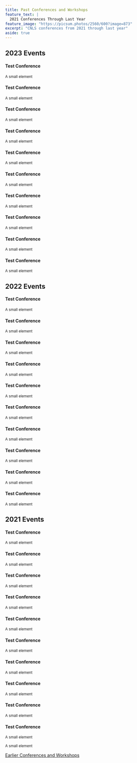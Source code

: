 ```yaml
---
title: Past Conferences and Workshops
feature_text: |
  2021 Conferences Through Last Year
feature_image: "https://picsum.photos/2560/600?image=873"
excerpt: "CNLS conferences from 2021 through last year"
aside: true
---
```

 
## 2023 Events

#### Test Conference 
<small>A small element</small>

#### Test Conference 
<small>A small element</small>

#### Test Conference 
<small>A small element</small>

#### Test Conference 
<small>A small element</small>

#### Test Conference 
<small>A small element</small>

#### Test Conference 
<small>A small element</small>

#### Test Conference 
<small>A small element</small>

#### Test Conference 
<small>A small element</small>

#### Test Conference 
<small>A small element</small>

#### Test Conference 
<small>A small element</small>
 
 

## 2022 Events

#### Test Conference 
<small>A small element</small>

#### Test Conference 
<small>A small element</small>

#### Test Conference 
<small>A small element</small>

#### Test Conference 
<small>A small element</small>

#### Test Conference 
<small>A small element</small>

#### Test Conference 
<small>A small element</small>

#### Test Conference 
<small>A small element</small>

#### Test Conference 
<small>A small element</small>

#### Test Conference 
<small>A small element</small>

#### Test Conference 
<small>A small element</small>

  
## 2021 Events

#### Test Conference 
<small>A small element</small>

#### Test Conference 
<small>A small element</small>

#### Test Conference 
<small>A small element</small>

#### Test Conference 
<small>A small element</small>

#### Test Conference 
<small>A small element</small>

#### Test Conference 
<small>A small element</small>

#### Test Conference 
<small>A small element</small>

#### Test Conference 
<small>A small element</small>

#### Test Conference 
<small>A small element</small>

#### Test Conference 
<small>A small element</small>

<small>A small element</small>

[Earlier Conferences and Workshops](/earlier_conferences/)


  
